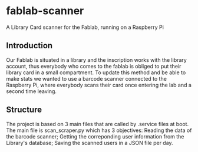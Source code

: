 # fablab-scanner
A Library Card scanner for the Fablab, running on a Raspberry Pi

## Introduction
Our Fablab is situated in a library and the inscription works with the library account, thus everybody who comes to the fablab is obliged to put their library card in a small compartment. To update this method and be able to make stats we wanted to use a barcode scanner connected to the Raspberry Pi, where everybody scans their card once entering the lab and a second time leaving.

## Structure
The project is based on 3 main files that are called by .service files at boot. The main file is scan_scraper.py which has 3 objectives: Reading the data of the barcode scanner; Getting the correponding user information from the Library's database; Saving the scanned users in a JSON file per day. 
